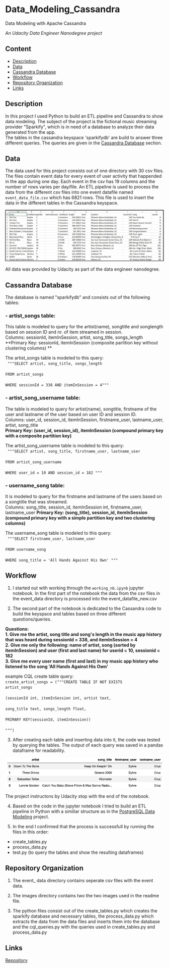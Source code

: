 # Data_Modeling_Cassandra
Data Modeling with Apache Cassandra
  
  
*An Udacity Data Engineer Nanodegree project*

## Content
- [Description](#description)
- [Data](#data)
- [Cassandra Database](#cassandra-database)
- [Workflow](#workflow)
- [Repository Organization](#repository-organization)
- [Links](#links)

## Description  

In this project I used Python to build an ETL pipeline and Cassandra to show data modeling. The subject of the project is the fictional music streaming provider "Sparkify", which is in need of a database to analyze their data generated from the app.  
The tables in the cassandra keyspace 'sparkifydb' are build to answer three different queries. The queries are given in the [Cassandra Database](#cassandra-database) section. 

## Data  

The data used for this project consists out of one directory with 30 csv files. The files contain event data for every event of user activity that happended in the app during one day. Each event in the csv has 19 columns and the number of rows varies per day/file.
An ETL pipeline is used to process the data from the different csv files into one event datafile named <code>event_data_file.csv</code> which has 6821 rows. This file is used to insert the data in the different tables in the Cassandra keyspace.  

![Screenshot of table head event_datafile_new.csv](/images/image_event_datafile_new.jpg "event datafile after processing")

All data was provided by Udacity as part of the data engineer nanodegree. 

## Cassandra Database  

The database is named "sparkifydb" and consists out of the following tables:  

### - artist_songs table:  
This table is modeled to query for the artist(name), songtitle and songlength based on session ID and nr. of item streamed in session.  
Columns: sessionId, itemInSession, artist, song_title, songs_length  
**Primary Key: sessionId, itemInSession (composite partition key without clustering columns) **  

The artist_songs table is modeled to this query:  
<code>
    """SELECT artist, song_title, songs_length  
        FROM artist_songs  
        WHERE sessionId = 338 AND itemInSession = 4"""
</code>  
         
### - artist_song_username table: 
The table is modeled to query for artist(name), songtitle, firstname of the user and lastname of the user based on user ID and session ID.  
Columns: user_id, session_id, itemInSession, firstname_user, lastname_user, artist, song_title   
**Primary Key: (user_id, session_id), itemInSession (compound primary key with a composite partition key)**  

The artist_song_username table is modeled to this query:  
<code>
     """SELECT artist, song_title, firstname_user, lastname_user   
         FROM artist_song_username  
         WHERE user_id = 10 AND session_id = 182 """
</code>  
         
### - username_song table:  
It is modeled to query for the firstname and lastname of the users based on a songtitle that was streamed.   
Columns: song_title, session_id, itemInSession int, firstname_user, lastname_user
**Primary Key: (song_title), session_id, itemInSession (compound primary key with a simple partition key and two clustering columns)**

The username_song table is modeled to this query:  
<code>
      """SELECT firstname_user, lastname_user   
         FROM username_song   
         WHERE song_title = 'All Hands Against His Own' """
</code>  

## Workflow
  
1) I started out with working through the <code>working_nb.ipynb</code> jupyter notebook. In the first part of the notebook the data from the csv files in the event_data directory is processed into the event_datafile_new.csv   

2) The second part of the notebook is dedicated to the Cassandra code to build the keyspace and tables based on three different questions/queries. 

**Questions:**  
**1. Give me the artist, song title and song's length in the music app history that was heard during  sessionId = 338, and itemInSession  = 4**   
**2. Give me only the following: name of artist, song (sorted by itemInSession) and user (first and last name) for userid = 10, sessionid = 182**        
**3. Give me every user name (first and last) in my music app history who listened to the song 'All Hands Against His Own'**
 
example CQL create table query:   
<code>create_artist_songs = ("""CREATE TABLE IF NOT EXISTS artist_songs   
                             (sessionId int, itemInSession int, artist text,   
                             song_title text, songs_length float,   
                             PRIMARY KEY(sessionId, itemInSession))  
""")</code>
  
3) After creating each table and inserting data into it, the code was tested by querying the tables. The output of each query was saved in a pandas dataframe for readability. 

![Screenshot of the output of query2 as a pandas dataframe](/images/df_query2_output.png "DF output query2")

The project instructons by Udacity stop with the end of the notebook. 
  
4) Based on the code in the jupyter notebook I tried to build an ETL pipeline in Python with a similiar structure as in the [PostgreSQL Data Modeling](https://github.com/Ulli-H/Data_Modeling_Postgres) project.

5) In the end I confirmed that the process is successfull by running the files in this order:
- create_tables.py
- process_data.py
- test.py (to query the tables and show the resulting dataframes)


## Repository Organization

1) The event_ data directory contains seperate csv files with the event data. 
  
2) The images directory contains two the two images used in the readme file. 

3) The python files consist out of the create_tables.py which creates the sparkify database and necessary tables, the process_data.py which extracts the data from the data files and inserts them into the database and the cql_queries.py with the queries used in create_tables.py and process_data.py  


## Links

[Repository](https://github.com/Ulli-H/Data_Modeling_Cassandra)  

